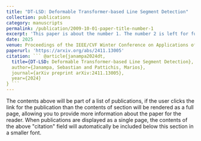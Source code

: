 ```yaml
---
title: "DT-LSD: Deformable Transformer-based Line Segment Detection"
collection: publications
category: manuscripts
permalink: /publication/2009-10-01-paper-title-number-1
excerpt: 'This paper is about the number 1. The number 2 is left for future work.'
date: 2025
venue: Proceedings of the IEEE/CVF Winter Conference on Applications of Computer Vision (WACV). 2025''
paperurl: 'https://arxiv.org/abs/2411.13005'
citation: ``` @article{janampa2024dt,
  title={DT-LSD: Deformable Transformer-based Line Segment Detection},
  author={Janampa, Sebastian and Pattichis, Marios},
  journal={arXiv preprint arXiv:2411.13005},
  year={2024}
} ```
---
```


The contents above will be part of a list of publications, if the user clicks the link for the publication than the contents of section will be rendered as a full page, allowing you to provide more information about the paper for the reader. When publications are displayed as a single page, the contents of the above "citation" field will automatically be included below this section in a smaller font.
